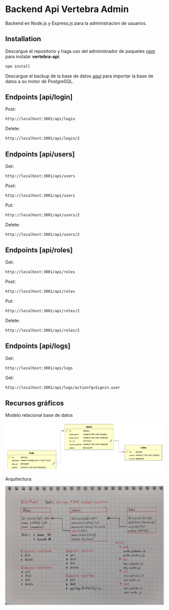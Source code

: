 # Backend Api Vertebra Admin

Backend en Node.js y Express.js para la administracion de usuarios.

## Installation

Descargue el repositorio y haga uso del administrador de paquetes [npm](https://www.npmjs.com/) para instalar **vertebra-api**.

```bash
npm install
```

Descargue el backup de la base de datos [aquí](https://github.com/joanayala/vertebra-api/tree/main/api-documentation/db_backup) para importar la base de datos a su motor de PostgreSQL.

## Endpoints [api/login]
Post:
```bash
http://localhost:3001/api/login
```
Delete:
```bash
http://localhost:3001/api/login/2
```
## Endpoints [api/users]
Get:
```bash
http://localhost:3001/api/users
```
Post:
```bash
http://localhost:3001/api/users
```
Put:
```bash
http://localhost:3001/api/users/2
```
Delete:
```bash
http://localhost:3001/api/users/2
```

## Endpoints [api/roles]
Get:
```bash
http://localhost:3001/api/roles
```
Post:
```bash
http://localhost:3001/api/roles
```
Put:
```bash
http://localhost:3001/api/roles/2
```
Delete:
```bash
http://localhost:3001/api/roles/2
```

## Endpoints [api/logs]
Get:
```bash
http://localhost:3001/api/logs
```
Get:
```bash
http://localhost:3001/api/logs/action?q=Signin.user
```

## Recursos gráficos

Modelo relacional base de datos

![alt text](https://github.com/joanayala/vertebra-api/blob/main/api-documentation/vertebra-api_db.png)

Arquitectura:

![alt text](https://github.com/joanayala/vertebra-api/blob/main/api-documentation/architecture.jpg)